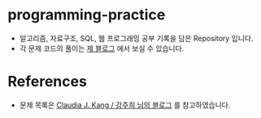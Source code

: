 # programming-practice
- 알고리즘, 자료구조, SQL, 웹 프로그래밍 공부 기록을 담은 Repository 입니다.
- 각 문제 코드의 풀이는 [제 블로그](https://derekahndev.github.io/) 에서 보실 수 있습니다.

# References
- 문제 목록은 [Claudia J. Kang / 강주희 님의 블로그](https://medium.com/@claudiajkang) 를 참고하였습니다.
